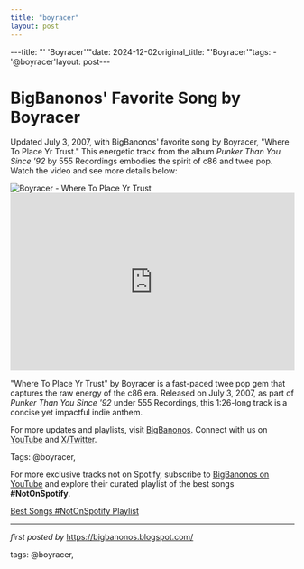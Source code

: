 ```yaml
---
title: "boyracer"
layout: post
---
```

---title: "' 'Boyracer''"date: 2024-12-02original_title: "'Boyracer'"tags:  - '@boyracer'layout: post---<!-- Post Title --><h1 >BigBanonos' Favorite Song by Boyracer</h1> <!-- Introductory Text --><p >Updated July 3, 2007, with BigBanonos' favorite song by Boyracer, "Where To Place Yr Trust." This energetic track from the album *Punker Than You Since '92* by 555 Recordings embodies the spirit of c86 and twee pop. Watch the video and see more details below:</p> <!-- Featured Image --><div > <img src="https://media.pitchfork.com/photos/5929abd6c0084474cd0c1438/master/w_1280%2Cc_limit/e56085ae.jpg" alt="Boyracer - Where To Place Yr Trust" /></div> <!-- YouTube Video Embed --><div > <iframe width="100%" height="315" src="https://www.youtube.com/embed/nm3g7W9B1Vw" title="Boyracer - Where To Place Yr Trust (Best Version)" frameborder="0" allow="accelerometer; autoplay; clipboard-write; encrypted-media; gyroscope; picture-in-picture; web-share" referrerpolicy="strict-origin-when-cross-origin" allowfullscreen></iframe></div> <!-- Song Information --><div > <p>"Where To Place Yr Trust" by Boyracer is a fast-paced twee pop gem that captures the raw energy of the c86 era. Released on July 3, 2007, as part of *Punker Than You Since '92* under 555 Recordings, this 1:26-long track is a concise yet impactful indie anthem.</p></div> <!-- Footer Links --><div > <p>For more updates and playlists, visit <a href="https://bigbanonos.blogspot.com/" target="_blank">BigBanonos</a>. Connect with us on <a href="https://www.youtube.com/@BigBanonos" target="_blank">YouTube</a> and <a href="https://x.com/bigbanonos" target="_blank">X/Twitter</a>.</p></div> <!-- Tags --><p >Tags: @boyracer,</p><!--Subscribe and Playlist Links--><div>    <p>For more exclusive tracks not on Spotify, subscribe to <a href="https://www.youtube.com/@BigBanonos" target="_blank">BigBanonos on YouTube</a> and explore their curated playlist of the best songs <strong>#NotOnSpotify</strong>.</p>    <p><a href="https://www.youtube.com/playlist?list=PLtuNtuTatqI0kFahUCbtbfenC_ET5O_tr" target="_blank">Best Songs #NotOnSpotify Playlist<br /></a></p></div><hr /><p><em>first posted by</em> <a href="https://bigbanonos.blogspot.com/" rel="noopener" target="_new">https://bigbanonos.blogspot.com/</a></p><p>tags: @boyracer,</p>